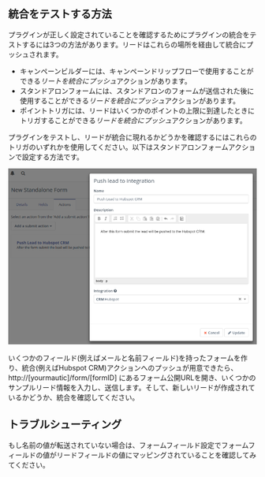 ## 統合をテストする方法

プラグインが正しく設定されていることを確認するためにプラグインの統合をテストするには3つの方法があります。リードはこれらの場所を経由して統合にプッシュされます。

- キャンペーンビルダーには、キャンペーンドリップフローで使用することができる*リートを統合にプッシュ*アクションがあります。
- スタンドアロンフォームには、スタンドアロンのフォームが送信された後に使用することができる*リードを統合にプッシュ*アクションがあります。
- ポイントトリガには、リードはいくつかのポイントの上限に到達したときにトリガすることができる*リードを統合にプッシュ*アクションがあります。

プラグインをテストし、リードが統合に現れるかどうかを確認するにはこれらのトリガのいずれかを使用してください。以下はスタンドアロンフォームアクションで設定する方法です。

![Push to Hubspot CRM form action](/plugins/media/plugins-push-to-hubspot-crm-form-action.png "Push to Hubspot CRM form action")

いくつかのフィールド(例えばメールと名前フィールド)を持ったフォームを作り、統合(例えばHubspot CRM)アクションへのプッシュが用意できたら、 http://[yourmautic]/form/[formID] にあるフォーム公開URLを開き、いくつかのサンプルリード情報を入力し、送信します。そして、新しいリードが作成されているかどうか、統合を確認してください。

## トラブルシューティング

もし名前の値が転送されていない場合は、フォームフィールド設定でフォームフィールドの値がリードフィールドの値にマッピングされていることを確認してみてください。
